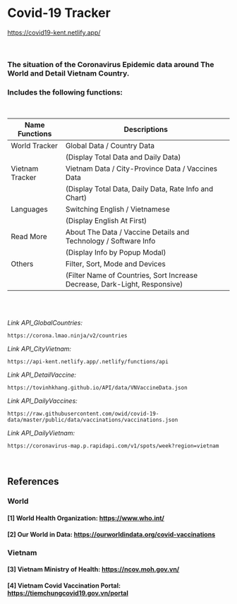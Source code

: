 # Covid-19 Tracker
https://covid19-kent.netlify.app/

<br>

### The situation of the Coronavirus Epidemic data around The World and Detail Vietnam Country.
### Includes the following functions:
<br>

|Name Functions|Descriptions|
|-|-|
|World Tracker|Global Data / Country Data|
| |(Display Total Data and Daily Data)|
|Vietnam Tracker|Vietnam Data / City-Province Data / Vaccines Data|
| |(Display Total Data, Daily Data, Rate Info and Chart)|
|Languages|Switching English / Vietnamese|
| |(Display English At First)|
|Read More|About The Data / Vaccine Details and Technology / Software Info|
| |(Display Info by Popup Modal)|
|Others|Filter, Sort, Mode and Devices|
| |(Filter Name of Countries, Sort Increase Decrease, Dark-Light, Responsive)|
<br>
<br>


_Link API_GlobalCountries:_
```
https://corona.lmao.ninja/v2/countries
```

_Link API_CityVietnam:_
```
https://api-kent.netlify.app/.netlify/functions/api
```

_Link API_DetailVaccine:_
```
https://tovinhkhang.github.io/API/data/VNVaccineData.json
```

_Link API_DailyVaccines:_
```
https://raw.githubusercontent.com/owid/covid-19-data/master/public/data/vaccinations/vaccinations.json
```

_Link API_DailyVietnam:_
```
https://coronavirus-map.p.rapidapi.com/v1/spots/week?region=vietnam
```

<br>

## References
### World
#### [1] World Health Organization: https://www.who.int/
#### [2] Our World in Data: https://ourworldindata.org/covid-vaccinations
### Vietnam
#### [3] Vietnam Ministry of Health: https://ncov.moh.gov.vn/
#### [4] Vietnam Covid Vaccination Portal: https://tiemchungcovid19.gov.vn/portal
<br>
